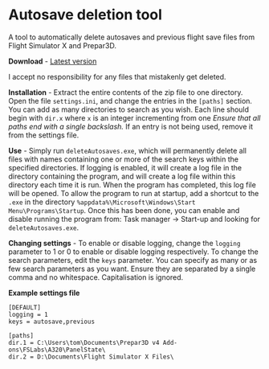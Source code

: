 # Autosave deletion tool


A tool to automatically delete autosaves and previous flight save files from Flight Simulator X and Prepar3D.


**Download** - [Latest version](https://github.com/codemicro/deleteAutosaves/releases/latest)


I accept no responsibility for any files that mistakenly get deleted. 


**Installation** - Extract the entire contents of the zip file to one directory. Open the file `settings.ini`, and change the entries in the `[paths]` section. You can add as many directories to search as you wish. Each line should begin with `dir.x` where `x` is an integer incrementing from one *Ensure that all paths end with a single backslash.* If an entry is not being used, remove it from the settings file.


**Use** - Simply run `deleteAutosaves.exe`, which will permanently delete all files with names containing one or more of the search keys within the specified directories. If logging is enabled, it will create a log file in the directory containing the program, and will create a log file within this directory each time it is run. When the program has completed, this log file will be opened.
To allow the program to run at startup, add a shortcut to the `.exe` in the directory `%appdata%\Microsoft\Windows\Start Menu\Programs\Startup`. Once this has been done, you can enable and disable running the program from: Task manager -> Start-up and looking for `deleteAutosaves.exe`.


**Changing settings** - To enable or disable logging, change the `logging` parameter to 1 or 0 to enable or disable logging respectively.
To change the search parameters, edit the `keys` parameter. You can specify as many or as few search parameters as you want. Ensure they are separated by a single comma and no whitespace. Capitalisation is ignored.


**Example settings file**

```
[DEFAULT]
logging = 1
keys = autosave,previous

[paths]
dir.1 = C:\Users\tom\Documents\Prepar3D v4 Add-ons\FSLabs\A320\PanelState\
dir.2 = D:\Documents\Flight Simulator X Files\
```
